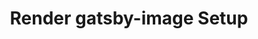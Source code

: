 ---
id: 10-render-gatsby-image-setup
title: Render gatsby-image Setup
sidebar_label: Render gatsby-image Setup
---
